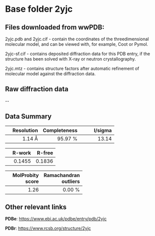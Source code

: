 # Base folder 2yjc

## Files downloaded from wwPDB:

2yjc.pdb and 2yjc.cif - contain the coordinates of the threedimensional molecular model, and can be viewed with, for example, Coot or Pymol.

2yjc-sf.cif - contains deposited diffraction data for this PDB entry, if the structure has been solved with X-ray or neutron crystallography.

2yjc.mtz - contains structure factors after automatic refinement of molecular model against the diffraction data.

## Raw diffraction data

--<br> 

## Data Summary
|   | Resolution | Completeness| I/sigma |
|---|-------------:|----------------:|--------------:|
|   |1.14 Å|95.97 %|<img width=50/>13.14|

|   | **R-work**| **R-free**   
|---|-------------:|----------------:|           
||  0.1455|  0.1836|

|   |**MolProbity<br>score**| **Ramachandran<br>outliers** 
|---|-------------:|----------------:|
||  1.26|  0.00 %|

 

 



## Other relevant links 
**PDBe**:  https://www.ebi.ac.uk/pdbe/entry/pdb/2yjc
 
**PDBr**: https://www.rcsb.org/structure/2yjc 

